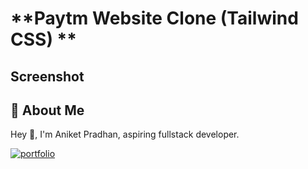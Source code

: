 # **Paytm Website Clone (Tailwind CSS) ** 
<!-- [![demo](https://img.shields.io/badge/Project--10-Live-orange)](https://unique-griffin-6ae92b.netlify.app/) -->


<!-- This is my 10th project of my fullstack journey using HTML and CSS. -->

<!-- ![Made with html & css](https://img.shields.io/badge/MADE%20WITH-HTML%26CSS-blue)  -->
<!-- ![Time taken](https://img.shields.io/badge/TIME%20TAKEN-3hrs-orange) -->

## Screenshot

<!-- ![Screenshot](https://github.com/Aniket-ap/HTML_CSS__project-10/blob/main/ss10.jpg?raw=true) -->

## 🚀 About Me
Hey 👋, I'm Aniket Pradhan, aspiring fullstack developer.


[![portfolio](https://img.shields.io/badge/MY_PORTFOLIO-green)](https://aniket-dev.netlify.app/)
